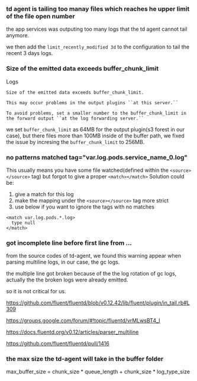 ### td agent is tailing too manay files which reaches he upper limit of the file open number
the app services was outputing too many logs that the td agent cannot tail anymore.

we then add the `limit_recently_modified 3d` to the configuration to tail the recent 3 days logs.


### Size of the emitted data exceeds buffer_chunk_limit

Logs

```
Size of the emitted data exceeds buffer_chunk_limit.

This may occur problems in the output plugins ``at this server.``

To avoid problems, set a smaller number to the buffer_chunk_limit in the forward output ``at the log forwarding server.``

```

we set `buffer_chunk_limit` as 64MB for the output plugin(s3 forest in our case), but there files more than 100MB inside of the buffer path, we fixed the issue by incresing the  `buffer_chunk_limit` to 256MB.


### no patterns matched tag="var.log.pods.service_name_0.log"

This usually means you have some file watched(defined within the `<source></source>` tag) but forgot to give a proper `<match></match>`
Solution could be:

1. give a match for this log
2. make the mapping under the `<source></source>` tag more strict
3. use below if you want to ignore the tags with no matches

```
<match var.log.pods.*.log>
  type null
</match>
```

### got incomplete line before first line from ...

from the source codes of td-agent, we found this warning appear when parsing multiline logs, in our case, the gc logs.

the multiple line got broken because of the the log rotation of gc logs, actually the the broken logs were already emitted.

so it is not critical for us.


https://github.com/fluent/fluentd/blob/v0.12.42/lib/fluent/plugin/in_tail.rb#L309

https://groups.google.com/forum/#!topic/fluentd/vrMLwsBT4_I

https://docs.fluentd.org/v0.12/articles/parser_multiline

https://github.com/fluent/fluentd/pull/1416

### the max size the td-agent will take in the buffer folder

max_buffer_size = chunk_size * queue_length + chunk_size * log_type_size

